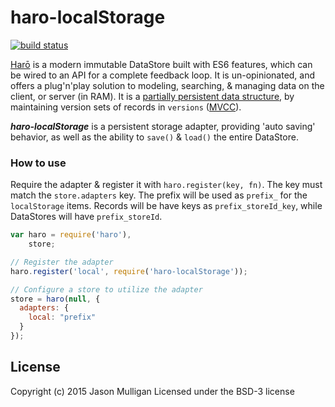 # haro-localStorage

[![build status](https://secure.travis-ci.org/avoidwork/haro-localStorage.svg)](http://travis-ci.org/avoidwork/haro-localStorage)

[Harō](http://haro.rocks) is a modern immutable DataStore built with ES6 features, which can be wired to an API for a 
complete feedback loop. It is un-opinionated, and offers a plug'n'play solution to modeling, searching, & managing data 
on the client, or server (in RAM). It is a [partially persistent data structure](https://en.wikipedia.org/wiki/Persistent_data_structure), by maintaining version sets of records in `versions` ([MVCC](https://en.wikipedia.org/wiki/Multiversion_concurrency_control)).

***haro-localStorage*** is a persistent storage adapter, providing 'auto saving' behavior, as well as the ability to 
`save()` & `load()` the entire DataStore.

### How to use
Require the adapter & register it with `haro.register(key, fn)`. The key must match the `store.adapters` key. The prefix 
will be used as `prefix_` for the `localStorage` items. Records will be have keys as `prefix_storeId_key`, while 
DataStores will have `prefix_storeId`.

```javascript
var haro = require('haro'),
    store;

// Register the adapter
haro.register('local', require('haro-localStorage'));

// Configure a store to utilize the adapter
store = haro(null, {
  adapters: {
    local: "prefix"
  }
});
```

## License
Copyright (c) 2015 Jason Mulligan
Licensed under the BSD-3 license
